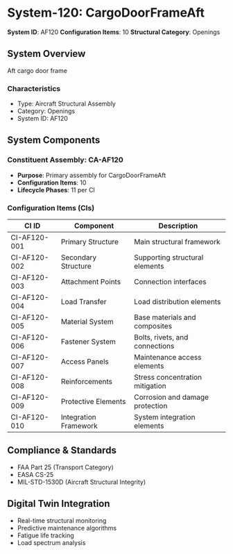 # System-120: CargoDoorFrameAft

**System ID**: AF120
**Configuration Items**: 10
**Structural Category**: Openings

## System Overview

Aft cargo door frame

### Characteristics
- Type: Aircraft Structural Assembly
- Category: Openings
- System ID: AF120

## System Components

### Constituent Assembly: CA-AF120
- **Purpose**: Primary assembly for CargoDoorFrameAft
- **Configuration Items**: 10
- **Lifecycle Phases**: 11 per CI

### Configuration Items (CIs)

| CI ID | Component | Description |
|-------|-----------|-------------|
| CI-AF120-001 | Primary Structure | Main structural framework |
| CI-AF120-002 | Secondary Structure | Supporting structural elements |
| CI-AF120-003 | Attachment Points | Connection interfaces |
| CI-AF120-004 | Load Transfer | Load distribution elements |
| CI-AF120-005 | Material System | Base materials and composites |
| CI-AF120-006 | Fastener System | Bolts, rivets, and connections |
| CI-AF120-007 | Access Panels | Maintenance access elements |
| CI-AF120-008 | Reinforcements | Stress concentration mitigation |
| CI-AF120-009 | Protective Elements | Corrosion and damage protection |
| CI-AF120-010 | Integration Framework | System integration elements |

## Compliance & Standards
- FAA Part 25 (Transport Category)
- EASA CS-25
- MIL-STD-1530D (Aircraft Structural Integrity)

## Digital Twin Integration
- Real-time structural monitoring
- Predictive maintenance algorithms
- Fatigue life tracking
- Load spectrum analysis

